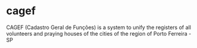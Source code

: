 # cagef
CAGEF (Cadastro Geral de Funções) is a system to unify the registers of all volunteers and praying houses of the cities of the region of Porto Ferreira - SP
